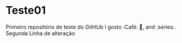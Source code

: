 # Teste01
Primeiro repositório de teste do GitHUb
I gosto :Café: :cinema:, and :series:.
Segunda Linha de alteração

